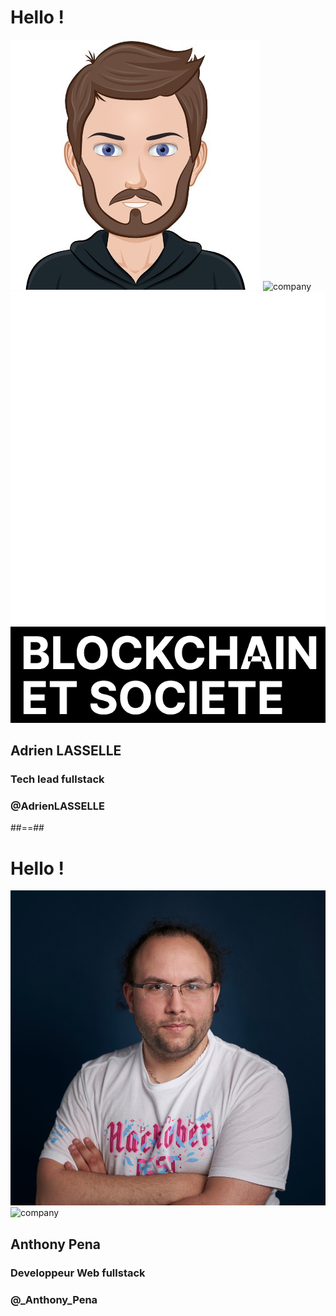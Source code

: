 <!-- .slide: class="speaker-slide" -->

# Hello !

![speaker](./assets/images/adrien.jpeg)
![company](./assets/images/logo-sfeir-blanc.png)
![badge first-badge](./assets/images/bs.png)
![badge second-badge](./assets/images/bs2.png)

<h2>Adrien <span>LASSELLE</span></h2>

### Tech lead fullstack
<!-- .element: class="icon-rule icon-first" -->

### @AdrienLASSELLE
<!-- .element: class="icon-twitter icon-second" -->

##==##

<!-- .slide: class="speaker-slide blue" -->

# Hello !

![speaker](./assets/images/anthony.jpg)
![company](./assets/images/logo-sfeir-blanc.png)
<!-- ![badge third-badge mt-50](./assets/images/mts.png) -->

<h2>Anthony <span>Pena</span></h2>

### Developpeur Web fullstack
<!-- .element: class="icon-rule icon-first" -->

### @_Anthony_Pena
<!-- .element: class="icon-twitter icon-second" -->